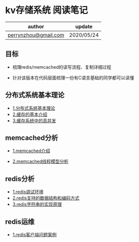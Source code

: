 # kv存储系统 阅读笔记

| author | update |
| ------ | ------ |
| perrynzhou@gmail.com | 2020/05/24 |


## 目标

- 梳理redis/memcached的读写流程、复制详细过程

- 针对该版本在代码层面梳理一份有C语言基础的同学都可以读懂


## 分布式系统基本理论
- [1.分布式系统基本理论](./document/分布式系统原理/分布式系统基本理论.md)
- [2.缓存的基本介绍](./document/分布式系统原理/缓存的基本介绍.md)
- [3.缓存系统中的高并发](./document/分布式系统原理/缓存系统中的高并发.md)

## memcached分析
- [1.memcached介绍](./document/memcached分析/memcached基本介绍.md)

- [2.memcached线程模型分析](./document/memcached分析/memcached线程模型分析.md)

## redis分析
- [1.redis调试环境](./document/redis分析/redis源码调试环境.md)
- [2.redis支持的数据结构和编码方式](./document/redis分析/redis支持的几种数据结构和编码方式.md)
- [3.redis字符串的实现原理](./document/redis分析/redis字符串的实现原理.md)

## redis运维
- [1.redis客户端问题案例](./document/redis运维/Redis客户端问题案例.md)
